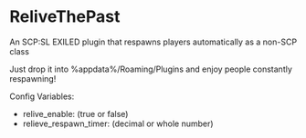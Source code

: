 # ReliveThePast
An SCP:SL EXILED plugin that respawns players automatically as a non-SCP class

Just drop it into %appdata%/Roaming/Plugins and enjoy people constantly respawning!

Config Variables:
- relive_enable: (true or false)
- relieve_respawn_timer: (decimal or whole number)
